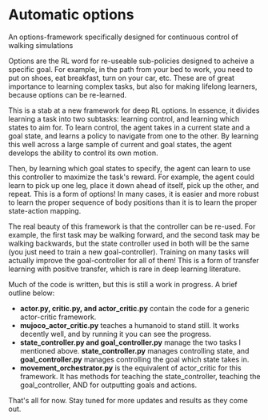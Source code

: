 # Automatic options
An options-framework specifically designed for continuous control of walking simulations

Options are the RL word for re-useable sub-policies designed to acheive a specific goal. For example, in the path from your bed to work, you need to put on shoes, eat breakfast, turn on your car, etc. These are of great importance to learning complex tasks, but also for making lifelong learners, because options can be re-learned. 

This is a stab at a new framework for deep RL options. In essence, it divides learning a task into two subtasks: learning control, and learning which states to aim for. To learn control, the agent takes in a current state and a goal state, and learns a policy to navigate from one to the other. By learning this well across a large sample of current and goal states, the agent develops the ability to control its own motion.

Then, by learning which goal states to specify, the agent can learn to use this controller to maximize the task's reward. For example, the agent could learn to pick up one leg, place it down ahead of itself, pick up the other, and repeat. This is a form of options! In many cases, it is easier and more robust to learn the proper sequence of body positions than it is to learn the proper state-action mapping.

The real beauty of this framework is that the controller can be re-used. For example, the first task may be walking forward, and the second task may be walking backwards, but the state controller used in both will be the same (you just need to train a new goal-controller). Training on many tasks will actually improve the goal-controller for all of them! This is a form of transfer learning with positive transfer, which is rare in deep learning literature.

Much of the code is written, but this is still a work in progress. A brief outline below:

* **actor.py, critic.py, and actor_critic.py** contain the code for a generic actor-critic framework.
* **mujoco_actor_critic.py** teaches a humanoid to stand still. It works decently well, and by running it you can see the progress.
* **state_controller.py and goal_controller.py** manage the two tasks I mentioned above. **state_controller.py** manages controlling state, and **goal_controller.py** manages controlling the goal which state takes in.
* **movement_orchestrator.py** is the equivalent of actor_critic for this framework. It has methods for teaching the state_controller, teaching the goal_controller, AND for outputting goals and actions.


That's all for now. Stay tuned for more updates and results as they come out.
